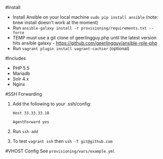 #Install

- Install Ansible on your local machine `sudo pip install ansible` (note: brew install doesn't work at the moment)
- Run `ansible-galaxy install -r provisioning/requirements.txt --force`
- TEMP must use a git clone of geerlingguy.php until the latest version hits ansible galaxy - https://github.com/geerlingguy/ansible-role-php
- Run `vagrant plugin install vagrant-cachier` (optional)

#Includes
- PHP 5.5
- Mariadb
- Solr 4.x
- Nginx

#SSH Forwarding

1. Add the following to your .ssh/config:

    `Host 33.33.33.10`

    `AgentForward yes`

2. Run `ssh-add`
3. To test `vagrant ssh` then `ssh -T git@github.com`

#VHOST Config
See `provisioning/vars/example.yml`
